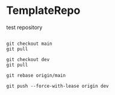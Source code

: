 # TemplateRepo

test repository

```

git checkout main
git pull

git checkout dev
git pull

git rebase origin/main

git push --force-with-lease origin dev

```
